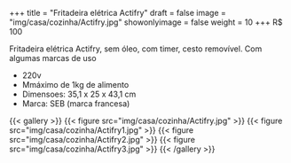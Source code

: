 +++
title = "Fritadeira elétrica Actifry"
draft = false
image = "img/casa/cozinha/Actifry.jpg"
showonlyimage = false
weight = 10
+++
<span class="price">R$ 100</span>

<!--more-->

Fritadeira elétrica Actifry, sem óleo, com timer, cesto removível. Com algumas marcas de uso

- 220v
- Mmáximo de 1kg de alimento
- Dimensoes: 35,1 x 25 x 43,1 cm
- Marca: SEB (marca francesa)


{{< gallery >}}
{{< figure src="img/casa/cozinha/Actifry.jpg" >}}
{{< figure src="img/casa/cozinha/Actifry1.jpg" >}}
{{< figure src="img/casa/cozinha/Actifry2.jpg" >}}
{{< figure src="img/casa/cozinha/Actifry3.jpg" >}}
{{< /gallery >}}